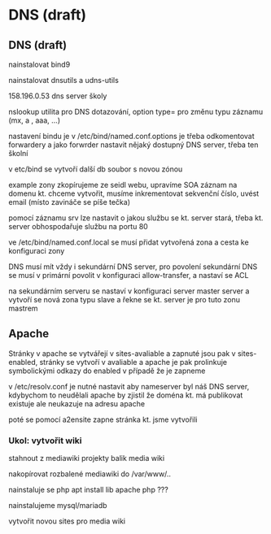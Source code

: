 # DNS \(draft\)

## DNS \(draft\)

nainstalovat bind9

nainstalovat dnsutils a udns-utils

158.196.0.53 dns server školy

nslookup utilita pro DNS dotazování, option type= pro změnu typu záznamu \(mx, a , aaa, ...\)

nastavení bindu je v /etc/bind/named.conf.options je třeba odkomentovat forwardery a jako forwrder nastavit nějaký dostupný DNS server, třeba ten školní

v etc/bind se vytvoří další db soubor s novou zónou

example zony zkopírujeme ze seidl webu, upravíme SOA záznam na domenu kt. chceme vytvořit, musíme inkrementovat sekvenční číslo, uvést email \(místo zavináče se píše tečka\)

pomocí záznamu srv lze nastavit o jakou službu se kt. server stará, třeba kt. server obhospodařuje službu na portu 80

ve /etc/bind/named.conf.local se musí přidat vytvořená zona a cesta ke konfiguraci zony

DNS musí mít vždy i sekundární DNS server, pro povolení sekundární DNS se musí v primární povolit v konfiguraci allow-transfer, a nastaví se ACL

na sekundárním serveru se nastaví v konfiguraci server master server a vytvoří se nová zona typu slave a řekne se kt. server je pro tuto zonu mastrem

## Apache

Stránky v apache se vytvářejí v sites-avaliable a zapnuté jsou pak v sites-enabled, stránky se vytvoří v avaliable a apache je pak prolinkuje symbolickými odkazy do enabled v případě že je zapneme

v /etc/resolv.conf je nutné nastavit aby nameserver byl náš DNS server, kdybychom to neudělali apache by zjistil že doména kt. má publikovat existuje ale neukazuje na adresu apache

poté se pomocí a2ensite zapne stránka kt. jsme vytvořili

### Ukol: vytvořit wiki

stahnout z mediawiki projekty balik media wiki

nakopírovat rozbalené mediawiki do /var/www/..

nainstaluje se php apt install lib apache php ???

nainstalujeme mysql/mariadb

vytvořit novou sites pro media wiki

